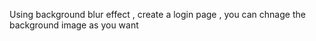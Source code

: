 Using background blur effect , create a login page , you can chnage the background image as you want
